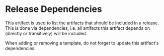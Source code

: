 # Release Dependencies
This artifact is used to list the artifacts that should be included in a release.
This is done via dependencies, i.e. all artifacts this artifact depends on (directly or transitively) will be included.

When adding or removing a template, do not forget to update this artifact's dependencies.
